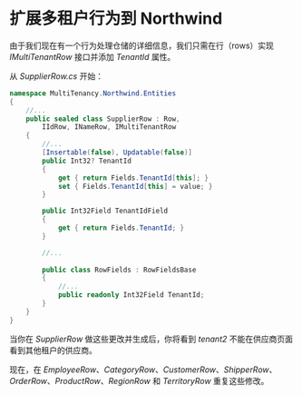 # 扩展多租户行为到 Northwind

由于我们现在有一个行为处理仓储的详细信息，我们只需在行（rows）实现 *IMultiTenantRow* 接口并添加 *TenantId* 属性。

从 *SupplierRow.cs* 开始：

```cs
namespace MultiTenancy.Northwind.Entities
{
    //...
    public sealed class SupplierRow : Row, 
        IIdRow, INameRow, IMultiTenantRow
    {
        //...
        [Insertable(false), Updatable(false)]
        public Int32? TenantId
        {
            get { return Fields.TenantId[this]; }
            set { Fields.TenantId[this] = value; }
        }

        public Int32Field TenantIdField
        {
            get { return Fields.TenantId; }
        }

        //...
        
        public class RowFields : RowFieldsBase
        {
            //...
            public readonly Int32Field TenantId;
        }
    }
}
```

当你在 *SupplierRow* 做这些更改并生成后，你将看到 *tenant2* 不能在供应商页面看到其他租户的供应商。

现在，在 *EmployeeRow*、*CategoryRow*、*CustomerRow*、*ShipperRow*、*OrderRow*、*ProductRow*、*RegionRow* 和 *TerritoryRow* 重复这些修改。

